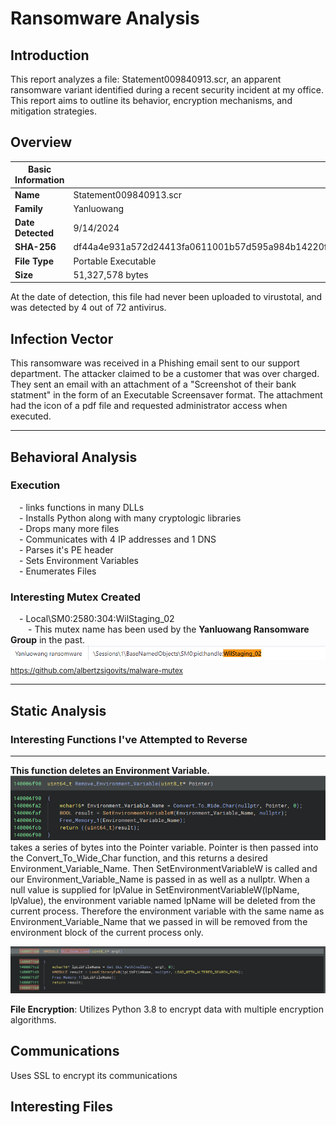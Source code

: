# Ransomware Analysis

## Introduction
This report analyzes a file: Statement009840913.scr, an apparent ransomware variant identified during a recent security incident at my office.  This report aims to outline its behavior, encryption mechanisms, and mitigation strategies.  

## Overview
| Basic Information |  |
| ----------------- | ---------------- |
| **Name** | Statement009840913.scr |
| **Family** | Yanluowang |
| **Date Detected** | 9/14/2024 |
| **SHA-256** | df44a4e931a572d24413fa0611001b57d595a984b14220f2996e83b582a2d901 |
| **File Type**  | Portable Executable  |
| **Size**  | 51,327,578 bytes  |

 At the date of detection, this file had never been uploaded to virustotal, and was detected by 4 out of 72 antivirus. 

 ## Infection Vector

 This ransomware was received in a Phishing email sent to our support department.  The attacker claimed to be a customer that was over charged. They sent an email with an attachment of a "Screenshot of their bank statment" in the form of an Executable Screensaver format.  The attachment had the icon of a pdf file and requested administrator access when executed.  

__________________________________________________________________________________________________________  

 ## Behavioral Analysis   

 ### Execution
 &emsp;- links functions in many DLLs  
 &emsp;- Installs Python along with many cryptologic libraries  
 &emsp;- Drops many more files  
 &emsp;- Communicates with 4 IP addresses and 1 DNS  
 &emsp;- Parses it's PE header  
 &emsp;- Sets Environment Variables  
 &emsp;- Enumerates Files  
 
 
 ### Interesting Mutex Created    
 &emsp;- Local\SM0:2580:304:WilStaging_02  
 &emsp;&emsp;- This mutex name has been used by the **Yanluowang Ransomware Group** in the past.  
![alt text](https://github.com/EvanJ4536/Ransomware-Analysis/blob/main/pngs/mutex.png?raw=true)
<sub>https://github.com/albertzsigovits/malware-mutex</sub>

__________________________________________________________________________________________________________

 ## Static Analysis  
 ### Interesting Functions I've Attempted to Reverse  
 _________________________________________________________________________________________________________
 **This function deletes an Environment Variable.**
 ![alt text](https://github.com/EvanJ4536/Ransomware-Analysis/blob/main/pngs/remove_env_var.png?raw=true)   
 takes a series of bytes into the Pointer variable. Pointer is then passed into the Convert_To_Wide_Char function, and this returns a desired Environment_Variable_Name.  Then SetEnvironmentVariableW is called and our Environment_Variable_Name is passed in as well as a nullptr.  When a null value is supplied for lpValue in SetEnvironmentVariableW(lpName, lpValue), the environment variable named lpName will be deleted from the current process. Therefore the environment variable with the same name as Environment_Variable_Name that we passed in will be removed from the environment block of the current process only. 

 ![alt text](https://github.com/EvanJ4536/Ransomware-Analysis/blob/main/pngs/DLL-side-loading.png?raw=true)  

 **File Encryption**: Utilizes Python 3.8 to encrypt data with multiple encryption algorithms.

 ## Communications
 Uses SSL to encrypt its communications

 ## Interesting Files  
